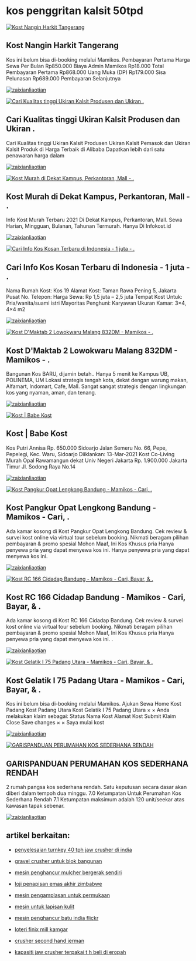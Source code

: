 # kos penggritan kalsit 50tpd
<a href="https://mnn.zoosnet.net/LR/Chatpre.aspx?id=MNN94995150&p=https://topgrinding.com/" target="_blank">![Kost Nangin Harkit Tangerang](https://github.com/technlg/images/blob/main/23.jpg)</a>
## Kost Nangin Harkit Tangerang
Kos ini belum bisa di-booking melalui Mamikos. Pembayaran Pertama Harga Sewa Per Bulan Rp850.000 Biaya Admin Mamikos Rp18.000 Total Pembayaran Pertama Rp868.000 Uang Muka (DP) Rp179.000 Sisa Pelunasan Rp689.000 Pembayaran Selanjutnya 
<a href="https://mnn.zoosnet.net/LR/Chatpre.aspx?id=MNN94995150&p=https://topgrinding.com/" target="_blank"><img src="https://github.com/technlg/images/raw/main/chat11.jpg" alt="zaixianliaotian"/></a><a href="//whatsapp.shibangsoft.com/WhatsApp.php" ><img src="https://github.com/technlg/images/raw/main/chat11.png" alt=""></a>
<a href="https://mnn.zoosnet.net/LR/Chatpre.aspx?id=MNN94995150&p=https://topgrinding.com/" target="_blank">![Cari Kualitas tinggi Ukiran Kalsit Produsen dan Ukiran .](https://github.com/technlg/images/blob/main/11.jpg)</a>
## Cari Kualitas tinggi Ukiran Kalsit Produsen dan Ukiran .
Cari Kualitas tinggi Ukiran Kalsit Produsen Ukiran Kalsit Pemasok dan Ukiran Kalsit Produk di Harga Terbaik di Alibaba Dapatkan lebih dari satu penawaran harga dalam
<a href="https://mnn.zoosnet.net/LR/Chatpre.aspx?id=MNN94995150&p=https://topgrinding.com/" target="_blank"><img src="https://github.com/technlg/images/raw/main/chat11.jpg" alt="zaixianliaotian"/></a><a href="//whatsapp.shibangsoft.com/WhatsApp.php" ><img src="https://github.com/technlg/images/raw/main/chat11.png" alt=""></a>
<a href="https://mnn.zoosnet.net/LR/Chatpre.aspx?id=MNN94995150&p=https://topgrinding.com/" target="_blank">![Kost Murah di Dekat Kampus, Perkantoran, Mall - .](https://github.com/technlg/images/blob/main/25.jpg)</a>
## Kost Murah di Dekat Kampus, Perkantoran, Mall - .
Info Kost Murah Terbaru 2021 Di Dekat Kampus, Perkantoran, Mall. Sewa Harian, Mingguan, Bulanan, Tahunan Termurah. Hanya Di Infokost.id
<a href="https://mnn.zoosnet.net/LR/Chatpre.aspx?id=MNN94995150&p=https://topgrinding.com/" target="_blank"><img src="https://github.com/technlg/images/raw/main/chat11.jpg" alt="zaixianliaotian"/></a><a href="//whatsapp.shibangsoft.com/WhatsApp.php" ><img src="https://github.com/technlg/images/raw/main/chat11.png" alt=""></a>
<a href="https://mnn.zoosnet.net/LR/Chatpre.aspx?id=MNN94995150&p=https://topgrinding.com/" target="_blank">![Cari Info Kos Kosan Terbaru di Indonesia - 1 juta - .](https://github.com/technlg/images/blob/main/48.jpg)</a>
## Cari Info Kos Kosan Terbaru di Indonesia - 1 juta - .
Nama Rumah Kost: Kos 19 Alamat Kost: Taman Rawa Pening 5, Jakarta Pusat No. Telepon: Harga Sewa: Rp 1,5 juta – 2,5 juta Tempat Kost Untuk: Pria/wanita/suami istri Mayoritas Penghuni: Karyawan Ukuran Kamar: 3×4, 4×4 m2
<a href="https://mnn.zoosnet.net/LR/Chatpre.aspx?id=MNN94995150&p=https://topgrinding.com/" target="_blank"><img src="https://github.com/technlg/images/raw/main/chat11.jpg" alt="zaixianliaotian"/></a><a href="//whatsapp.shibangsoft.com/WhatsApp.php" ><img src="https://github.com/technlg/images/raw/main/chat11.png" alt=""></a>
<a href="https://mnn.zoosnet.net/LR/Chatpre.aspx?id=MNN94995150&p=https://topgrinding.com/" target="_blank">![Kost D'Maktab 2 Lowokwaru Malang 832DM - Mamikos - .](https://github.com/technlg/images/blob/main/37.jpg)</a>
## Kost D'Maktab 2 Lowokwaru Malang 832DM - Mamikos - .
Bangunan Kos BARU, dijamin betah.. Hanya 5 menit ke Kampus UB, POLINEMA, UM Lokasi strategis tengah kota, dekat dengan warung makan, Alfamart, Indomart, Cafe, Mall. Sangat sangat strategis dengan lingkungan kos yang nyaman, aman, dan tenang.
<a href="https://mnn.zoosnet.net/LR/Chatpre.aspx?id=MNN94995150&p=https://topgrinding.com/" target="_blank"><img src="https://github.com/technlg/images/raw/main/chat11.jpg" alt="zaixianliaotian"/></a><a href="//whatsapp.shibangsoft.com/WhatsApp.php" ><img src="https://github.com/technlg/images/raw/main/chat11.png" alt=""></a>
<a href="https://mnn.zoosnet.net/LR/Chatpre.aspx?id=MNN94995150&p=https://topgrinding.com/" target="_blank">![Kost | Babe Kost](https://github.com/technlg/images/blob/main/52.jpg)</a>
## Kost | Babe Kost
Kos Putri Annisa Rp. 650.000 Sidoarjo Jalan Semeru No. 66, Pepe, Pepelegi, Kec. Waru, Sidoarjo Diiklankan: 13-Mar-2021 Kost Co-Living Murah Opal Rawamangun dekat Univ Negeri Jakarta Rp. 1.900.000 Jakarta Timur Jl. Sodong Raya No.14 
<a href="https://mnn.zoosnet.net/LR/Chatpre.aspx?id=MNN94995150&p=https://topgrinding.com/" target="_blank"><img src="https://github.com/technlg/images/raw/main/chat11.jpg" alt="zaixianliaotian"/></a><a href="//whatsapp.shibangsoft.com/WhatsApp.php" ><img src="https://github.com/technlg/images/raw/main/chat11.png" alt=""></a>
<a href="https://mnn.zoosnet.net/LR/Chatpre.aspx?id=MNN94995150&p=https://topgrinding.com/" target="_blank">![Kost Pangkur Opat Lengkong Bandung - Mamikos - Cari, .](https://github.com/technlg/images/blob/main/2.jpg)</a>
## Kost Pangkur Opat Lengkong Bandung - Mamikos - Cari, .
Ada kamar kosong di Kost Pangkur Opat Lengkong Bandung. Cek review & survei kost online via virtual tour sebelum booking. Nikmati beragam pilihan pembayaran & promo spesial Mohon Maaf, Ini Kos Khusus pria Hanya penyewa pria yang dapat menyewa kos ini. Hanya penyewa pria yang dapat menyewa kos ini.
<a href="https://mnn.zoosnet.net/LR/Chatpre.aspx?id=MNN94995150&p=https://topgrinding.com/" target="_blank"><img src="https://github.com/technlg/images/raw/main/chat11.jpg" alt="zaixianliaotian"/></a><a href="//whatsapp.shibangsoft.com/WhatsApp.php" ><img src="https://github.com/technlg/images/raw/main/chat11.png" alt=""></a>
<a href="https://mnn.zoosnet.net/LR/Chatpre.aspx?id=MNN94995150&p=https://topgrinding.com/" target="_blank">![Kost RC 166 Cidadap Bandung - Mamikos - Cari, Bayar, & .](https://github.com/technlg/images/blob/main/37.jpg)</a>
## Kost RC 166 Cidadap Bandung - Mamikos - Cari, Bayar, & .
Ada kamar kosong di Kost RC 166 Cidadap Bandung. Cek review & survei kost online via virtual tour sebelum booking. Nikmati beragam pilihan pembayaran & promo spesial Mohon Maaf, Ini Kos Khusus pria Hanya penyewa pria yang dapat menyewa kos ini. .
<a href="https://mnn.zoosnet.net/LR/Chatpre.aspx?id=MNN94995150&p=https://topgrinding.com/" target="_blank"><img src="https://github.com/technlg/images/raw/main/chat11.jpg" alt="zaixianliaotian"/></a><a href="//whatsapp.shibangsoft.com/WhatsApp.php" ><img src="https://github.com/technlg/images/raw/main/chat11.png" alt=""></a>
<a href="https://mnn.zoosnet.net/LR/Chatpre.aspx?id=MNN94995150&p=https://topgrinding.com/" target="_blank">![Kost Gelatik I 75 Padang Utara - Mamikos - Cari, Bayar, & .](https://github.com/technlg/images/blob/main/16.jpg)</a>
## Kost Gelatik I 75 Padang Utara - Mamikos - Cari, Bayar, & .
Kos ini belum bisa di-booking melalui Mamikos. Ajukan Sewa Home Kost Padang Kost Padang Utara Kost Gelatik I 75 Padang Utara × × Anda melakukan klaim sebagai: Status Nama Kost Alamat Kost Submit Klaim Close Save changes × × Saya mulai kost 
<a href="https://mnn.zoosnet.net/LR/Chatpre.aspx?id=MNN94995150&p=https://topgrinding.com/" target="_blank"><img src="https://github.com/technlg/images/raw/main/chat11.jpg" alt="zaixianliaotian"/></a><a href="//whatsapp.shibangsoft.com/WhatsApp.php" ><img src="https://github.com/technlg/images/raw/main/chat11.png" alt=""></a>
<a href="https://mnn.zoosnet.net/LR/Chatpre.aspx?id=MNN94995150&p=https://topgrinding.com/" target="_blank">![GARISPANDUAN PERUMAHAN KOS SEDERHANA RENDAH](https://github.com/technlg/images/blob/main/22.jpg)</a>
## GARISPANDUAN PERUMAHAN KOS SEDERHANA RENDAH
2 rumah pangsa kos sederhana rendah. Satu keputusan secara dasar akan diberi dalam tempoh dua minggu. 7.0 Ketumpatan Untuk Perumahan Kos Sederhana Rendah 7.1 Ketumpatan maksimum adalah 120 unit/seekar atas kawasan tapak sebenar.
<a href="https://mnn.zoosnet.net/LR/Chatpre.aspx?id=MNN94995150&p=https://topgrinding.com/" target="_blank"><img src="https://github.com/technlg/images/raw/main/chat11.jpg" alt="zaixianliaotian"/></a><a href="//whatsapp.shibangsoft.com/WhatsApp.php" ><img src="https://github.com/technlg/images/raw/main/chat11.png" alt=""></a>
## artikel berkaitan:
* [penyelesaian turnkey 40 tph jaw crusher di india](penyelesaian%20turnkey%2040%20tph%20jaw%20crusher%20di%20india.md)
* [gravel crusher untuk blok bangunan](gravel%20crusher%20untuk%20blok%20bangunan.md)
* [mesin penghancur mulcher bergerak sendiri](mesin%20penghancur%20mulcher%20bergerak%20sendiri.md)
* [loji penapisan emas akhir zimbabwe](loji%20penapisan%20emas%20akhir%20zimbabwe.md)
* [mesin pengamplasan untuk permukaan](mesin%20pengamplasan%20untuk%20permukaan.md)
* [mesin untuk lapisan kulit](mesin%20untuk%20lapisan%20kulit.md)
* [mesin penghancur batu india flickr](mesin%20penghancur%20batu%20india%20flickr.md)
* [loteri finix mill kamgar](loteri%20finix%20mill%20kamgar.md)
* [crusher second hand jerman](crusher%20second%20hand%20jerman.md)
* [kapasiti jaw crusher terpakai t h beli di eropah](kapasiti%20jaw%20crusher%20terpakai%20t%20h%20beli%20di%20eropah.md)
